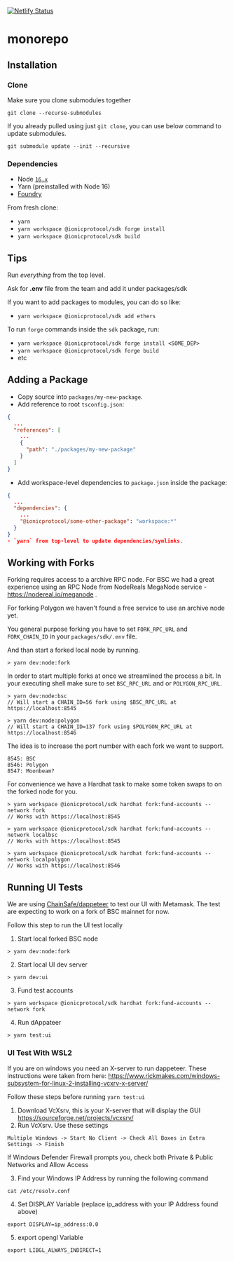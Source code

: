 [![Netlify Status](https://api.netlify.com/api/v1/badges/4e389938-790e-4adb-bfc9-0e3d47dafd64/deploy-status)](https://app.netlify.com/sites/ionicprotocol-dapp/deploys)

# monorepo

## Installation

### Clone

Make sure you clone submodules together

`git clone --recurse-submodules`

If you already pulled using just `git clone`, you can use below command to update submodules.

`git submodule update --init --recursive`

### Dependencies

- Node [`16.x`](https://nodejs.org/en/download/)
- Yarn (preinstalled with Node 16)
- [Foundry](https://book.getfoundry.sh/getting-started/installation.html)

From fresh clone:

- `yarn`
- `yarn workspace @ionicprotocol/sdk forge install`
- `yarn workspace @ionicprotocol/sdk build`

## Tips

Run _everything_ from the top level.

Ask for **.env** file from the team and add it under packages/sdk

If you want to add packages to modules, you can do so like:

- `yarn workspace @ionicprotocol/sdk add ethers`

To run `forge` commands inside the `sdk` package, run:

- `yarn workspace @ionicprotocol/sdk forge install <SOME_DEP>`
- `yarn workspace @ionicprotocol/sdk forge build`
- etc

## Adding a Package

- Copy source into `packages/my-new-package`.
- Add reference to root `tsconfig.json`:

```json
{
  ...
  "references": [
    ...
    {
      "path": "./packages/my-new-package"
    }
  ]
}
```

- Add workspace-level dependencies to `package.json` inside the package:

```json
{
  ...
  "dependencies": {
    ...
    "@ionicprotocol/some-other-package": "workspace:*"
  }
}
- `yarn` from top-level to update dependencies/symlinks.
```

## Working with Forks

Forking requires access to a archive RPC node. For BSC we had a great experience using an RPC Node from NodeReals MegaNode service - https://nodereal.io/meganode .

For forking Polygon we haven't found a free service to use an archive node yet.

You general purpose forking you have to set `FORK_RPC_URL` and `FORK_CHAIN_ID` in your `packages/sdk/.env` file.

And than start a forked local node by running.

```
> yarn dev:node:fork
```

In order to start multiple forks at once we streamlined the process a bit. In your executing shell make sure to set `BSC_RPC_URL` and or `POLYGON_RPC_URL`.

```
> yarn dev:node:bsc
// Will start a CHAIN_ID=56 fork using $BSC_RPC_URL at https://localhost:8545
```

```
> yarn dev:node:polygon
// Will start a CHAIN_ID=137 fork using $POLYGON_RPC_URL at https://localhost:8546
```

The idea is to increase the port number with each fork we want to support.

```
8545: BSC
8546: Polygon
8547: Moonbeam?
```

For convenience we have a Hardhat task to make some token swaps to on the forked node for you.

```
> yarn workspace @ionicprotocol/sdk hardhat fork:fund-accounts --network fork
// Works with https://localhost:8545

> yarn workspace @ionicprotocol/sdk hardhat fork:fund-accounts --network localbsc
// Works with https://localhost:8545

> yarn workspace @ionicprotocol/sdk hardhat fork:fund-accounts --network localpolygon
// Works with https://localhost:8546
```

## Running UI Tests

We are using [ChainSafe/dappeteer](https://github.com/ChainSafe/dappeteer) to test our UI with Metamask. The test are expecting to work on a fork of BSC mainnet for now.

Follow this step to run the UI test locally

1. Start local forked BSC node

```
> yarn dev:node:fork
```

2. Start local UI dev server

```
> yarn dev:ui
```

3. Fund test accounts

```
> yarn workspace @ionicprotocol/sdk hardhat fork:fund-accounts --network fork
```

4. Run dAppateer

```
> yarn test:ui
```

### UI Test With WSL2

If you are on windows you need an X-server to run dappeteer.
These instructions were taken from here: https://www.rickmakes.com/windows-subsystem-for-linux-2-installing-vcxrv-x-server/

Follow these steps before running `yarn test:ui`

1. Download VcXsrv, this is your X-server that will display the GUI
   https://sourceforge.net/projects/vcxsrv/
2. Run VcXsrv. Use these settings

```
Multiple Windows -> Start No Client -> Check All Boxes in Extra Settings -> Finish
```

If Windows Defender Firewall prompts you, check both Private & Public Networks and Allow Access

3. Find your Windows IP Address by running the following command

```
cat /etc/resolv.conf
```

4. Set DISPLAY Variable (replace ip_address with your IP Address found above)

```
export DISPLAY=ip_address:0.0
```

5. export opengl Variable

```
export LIBGL_ALWAYS_INDIRECT=1
```
